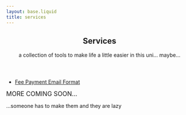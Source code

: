 ```yaml
---
layout: base.liquid
title: services
---
```


<article>
<header>
<h1>Services</h1>

<p>
a collection of tools to make life a
little easier in this uni&hellip; maybe&hellip;
</p>
</header>


- [Fee Payment Email Format](/services/feemailformat)

<big class="container">MORE COMING SOON&hellip;</big>
<p>&hellip;someone has to make them and they are lazy</p>

</article>

